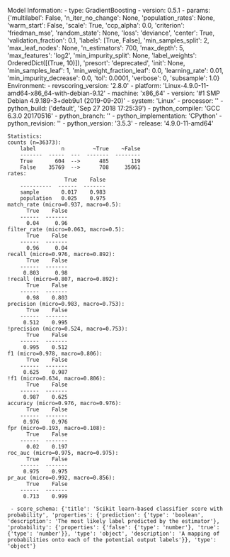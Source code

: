 Model Information:
	 - type: GradientBoosting
	 - version: 0.5.1
	 - params: {'multilabel': False, 'n_iter_no_change': None, 'population_rates': None, 'warm_start': False, 'scale': True, 'ccp_alpha': 0.0, 'criterion': 'friedman_mse', 'random_state': None, 'loss': 'deviance', 'center': True, 'validation_fraction': 0.1, 'labels': [True, False], 'min_samples_split': 2, 'max_leaf_nodes': None, 'n_estimators': 700, 'max_depth': 5, 'max_features': 'log2', 'min_impurity_split': None, 'label_weights': OrderedDict([(True, 10)]), 'presort': 'deprecated', 'init': None, 'min_samples_leaf': 1, 'min_weight_fraction_leaf': 0.0, 'learning_rate': 0.01, 'min_impurity_decrease': 0.0, 'tol': 0.0001, 'verbose': 0, 'subsample': 1.0}
	Environment:
	 - revscoring_version: '2.8.0'
	 - platform: 'Linux-4.9.0-11-amd64-x86_64-with-debian-9.12'
	 - machine: 'x86_64'
	 - version: '#1 SMP Debian 4.9.189-3+deb9u1 (2019-09-20)'
	 - system: 'Linux'
	 - processor: ''
	 - python_build: ('default', 'Sep 27 2018 17:25:39')
	 - python_compiler: 'GCC 6.3.0 20170516'
	 - python_branch: ''
	 - python_implementation: 'CPython'
	 - python_revision: ''
	 - python_version: '3.5.3'
	 - release: '4.9.0-11-amd64'
	
	Statistics:
	counts (n=36373):
		label        n         ~True    ~False
		-------  -----  ---  -------  --------
		True       604  -->      485       119
		False    35769  -->      708     35061
	rates:
		              True    False
		----------  ------  -------
		sample       0.017    0.983
		population   0.025    0.975
	match_rate (micro=0.937, macro=0.5):
		  True    False
		------  -------
		  0.04     0.96
	filter_rate (micro=0.063, macro=0.5):
		  True    False
		------  -------
		  0.96     0.04
	recall (micro=0.976, macro=0.892):
		  True    False
		------  -------
		 0.803     0.98
	!recall (micro=0.807, macro=0.892):
		  True    False
		------  -------
		  0.98    0.803
	precision (micro=0.983, macro=0.753):
		  True    False
		------  -------
		 0.512    0.995
	!precision (micro=0.524, macro=0.753):
		  True    False
		------  -------
		 0.995    0.512
	f1 (micro=0.978, macro=0.806):
		  True    False
		------  -------
		 0.625    0.987
	!f1 (micro=0.634, macro=0.806):
		  True    False
		------  -------
		 0.987    0.625
	accuracy (micro=0.976, macro=0.976):
		  True    False
		------  -------
		 0.976    0.976
	fpr (micro=0.193, macro=0.108):
		  True    False
		------  -------
		  0.02    0.197
	roc_auc (micro=0.975, macro=0.975):
		  True    False
		------  -------
		 0.975    0.975
	pr_auc (micro=0.992, macro=0.856):
		  True    False
		------  -------
		 0.713    0.999
	
	 - score_schema: {'title': 'Scikit learn-based classifier score with probability', 'properties': {'prediction': {'type': 'boolean', 'description': 'The most likely label predicted by the estimator'}, 'probability': {'properties': {'false': {'type': 'number'}, 'true': {'type': 'number'}}, 'type': 'object', 'description': 'A mapping of probabilities onto each of the potential output labels'}}, 'type': 'object'}

